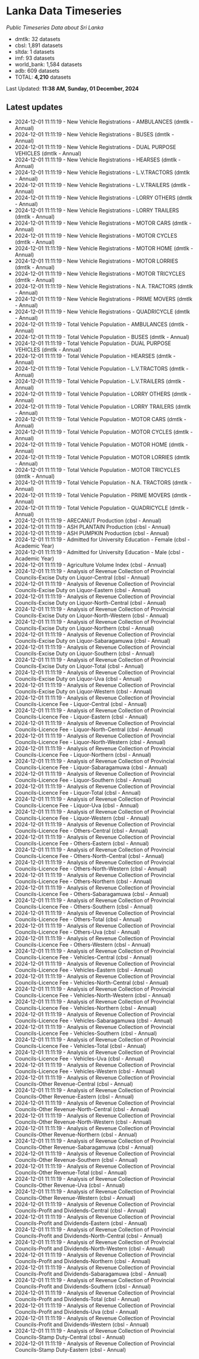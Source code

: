 # Lanka Data Timeseries
*Public Timeseries Data about Sri Lanka*

* dmtlk: 32 datasets
* cbsl: 1,891 datasets
* sltda: 1 datasets
* imf: 93 datasets
* world_bank: 1,584 datasets
* adb: 609 datasets
* TOTAL: **4,210** datasets

Last Updated: **11:38 AM, Sunday, 01 December, 2024**

## Latest updates

* 2024-12-01 11:11:19 - New Vehicle Registrations - AMBULANCES (dmtlk - Annual)
* 2024-12-01 11:11:19 - New Vehicle Registrations - BUSES (dmtlk - Annual)
* 2024-12-01 11:11:19 - New Vehicle Registrations - DUAL PURPOSE VEHICLES (dmtlk - Annual)
* 2024-12-01 11:11:19 - New Vehicle Registrations - HEARSES (dmtlk - Annual)
* 2024-12-01 11:11:19 - New Vehicle Registrations - L.V.TRACTORS (dmtlk - Annual)
* 2024-12-01 11:11:19 - New Vehicle Registrations - L.V.TRAILERS (dmtlk - Annual)
* 2024-12-01 11:11:19 - New Vehicle Registrations - LORRY OTHERS (dmtlk - Annual)
* 2024-12-01 11:11:19 - New Vehicle Registrations - LORRY TRAILERS (dmtlk - Annual)
* 2024-12-01 11:11:19 - New Vehicle Registrations - MOTOR CARS (dmtlk - Annual)
* 2024-12-01 11:11:19 - New Vehicle Registrations - MOTOR CYCLES (dmtlk - Annual)
* 2024-12-01 11:11:19 - New Vehicle Registrations - MOTOR HOME (dmtlk - Annual)
* 2024-12-01 11:11:19 - New Vehicle Registrations - MOTOR LORRIES (dmtlk - Annual)
* 2024-12-01 11:11:19 - New Vehicle Registrations - MOTOR TRICYCLES (dmtlk - Annual)
* 2024-12-01 11:11:19 - New Vehicle Registrations - N.A. TRACTORS (dmtlk - Annual)
* 2024-12-01 11:11:19 - New Vehicle Registrations - PRIME MOVERS (dmtlk - Annual)
* 2024-12-01 11:11:19 - New Vehicle Registrations - QUADRICYCLE (dmtlk - Annual)
* 2024-12-01 11:11:19 - Total Vehicle Population - AMBULANCES (dmtlk - Annual)
* 2024-12-01 11:11:19 - Total Vehicle Population - BUSES (dmtlk - Annual)
* 2024-12-01 11:11:19 - Total Vehicle Population - DUAL PURPOSE VEHICLES (dmtlk - Annual)
* 2024-12-01 11:11:19 - Total Vehicle Population - HEARSES (dmtlk - Annual)
* 2024-12-01 11:11:19 - Total Vehicle Population - L.V.TRACTORS (dmtlk - Annual)
* 2024-12-01 11:11:19 - Total Vehicle Population - L.V.TRAILERS (dmtlk - Annual)
* 2024-12-01 11:11:19 - Total Vehicle Population - LORRY OTHERS (dmtlk - Annual)
* 2024-12-01 11:11:19 - Total Vehicle Population - LORRY TRAILERS (dmtlk - Annual)
* 2024-12-01 11:11:19 - Total Vehicle Population - MOTOR CARS (dmtlk - Annual)
* 2024-12-01 11:11:19 - Total Vehicle Population - MOTOR CYCLES (dmtlk - Annual)
* 2024-12-01 11:11:19 - Total Vehicle Population - MOTOR HOME (dmtlk - Annual)
* 2024-12-01 11:11:19 - Total Vehicle Population - MOTOR LORRIES (dmtlk - Annual)
* 2024-12-01 11:11:19 - Total Vehicle Population - MOTOR TRICYCLES (dmtlk - Annual)
* 2024-12-01 11:11:19 - Total Vehicle Population - N.A. TRACTORS (dmtlk - Annual)
* 2024-12-01 11:11:19 - Total Vehicle Population - PRIME MOVERS (dmtlk - Annual)
* 2024-12-01 11:11:19 - Total Vehicle Population - QUADRICYCLE (dmtlk - Annual)
* 2024-12-01 11:11:19 - ARECANUT Production (cbsl - Annual)
* 2024-12-01 11:11:19 - ASH PLANTAIN Production (cbsl - Annual)
* 2024-12-01 11:11:19 - ASH PUMPKIN Production (cbsl - Annual)
* 2024-12-01 11:11:19 - Admitted for University Education - Female (cbsl - Academic Year)
* 2024-12-01 11:11:19 - Admitted for University Education - Male (cbsl - Academic Year)
* 2024-12-01 11:11:19 - Agriculture Volume Index (cbsl - Annual)
* 2024-12-01 11:11:19 - Analysis of Revenue Collection of Provincial Councils-Excise Duty on Liquor-Central (cbsl - Annual)
* 2024-12-01 11:11:19 - Analysis of Revenue Collection of Provincial Councils-Excise Duty on Liquor-Eastern (cbsl - Annual)
* 2024-12-01 11:11:19 - Analysis of Revenue Collection of Provincial Councils-Excise Duty on Liquor-North-Central (cbsl - Annual)
* 2024-12-01 11:11:19 - Analysis of Revenue Collection of Provincial Councils-Excise Duty on Liquor-North-Western (cbsl - Annual)
* 2024-12-01 11:11:19 - Analysis of Revenue Collection of Provincial Councils-Excise Duty on Liquor-Northern (cbsl - Annual)
* 2024-12-01 11:11:19 - Analysis of Revenue Collection of Provincial Councils-Excise Duty on Liquor-Sabaragamuwa (cbsl - Annual)
* 2024-12-01 11:11:19 - Analysis of Revenue Collection of Provincial Councils-Excise Duty on Liquor-Southern (cbsl - Annual)
* 2024-12-01 11:11:19 - Analysis of Revenue Collection of Provincial Councils-Excise Duty on Liquor-Total (cbsl - Annual)
* 2024-12-01 11:11:19 - Analysis of Revenue Collection of Provincial Councils-Excise Duty on Liquor-Uva (cbsl - Annual)
* 2024-12-01 11:11:19 - Analysis of Revenue Collection of Provincial Councils-Excise Duty on Liquor-Western (cbsl - Annual)
* 2024-12-01 11:11:19 - Analysis of Revenue Collection of Provincial Councils-Licence Fee - Liquor-Central (cbsl - Annual)
* 2024-12-01 11:11:19 - Analysis of Revenue Collection of Provincial Councils-Licence Fee - Liquor-Eastern (cbsl - Annual)
* 2024-12-01 11:11:19 - Analysis of Revenue Collection of Provincial Councils-Licence Fee - Liquor-North-Central (cbsl - Annual)
* 2024-12-01 11:11:19 - Analysis of Revenue Collection of Provincial Councils-Licence Fee - Liquor-North-Western (cbsl - Annual)
* 2024-12-01 11:11:19 - Analysis of Revenue Collection of Provincial Councils-Licence Fee - Liquor-Northern (cbsl - Annual)
* 2024-12-01 11:11:19 - Analysis of Revenue Collection of Provincial Councils-Licence Fee - Liquor-Sabaragamuwa (cbsl - Annual)
* 2024-12-01 11:11:19 - Analysis of Revenue Collection of Provincial Councils-Licence Fee - Liquor-Southern (cbsl - Annual)
* 2024-12-01 11:11:19 - Analysis of Revenue Collection of Provincial Councils-Licence Fee - Liquor-Total (cbsl - Annual)
* 2024-12-01 11:11:19 - Analysis of Revenue Collection of Provincial Councils-Licence Fee - Liquor-Uva (cbsl - Annual)
* 2024-12-01 11:11:19 - Analysis of Revenue Collection of Provincial Councils-Licence Fee - Liquor-Western (cbsl - Annual)
* 2024-12-01 11:11:19 - Analysis of Revenue Collection of Provincial Councils-Licence Fee - Others-Central (cbsl - Annual)
* 2024-12-01 11:11:19 - Analysis of Revenue Collection of Provincial Councils-Licence Fee - Others-Eastern (cbsl - Annual)
* 2024-12-01 11:11:19 - Analysis of Revenue Collection of Provincial Councils-Licence Fee - Others-North-Central (cbsl - Annual)
* 2024-12-01 11:11:19 - Analysis of Revenue Collection of Provincial Councils-Licence Fee - Others-North-Western (cbsl - Annual)
* 2024-12-01 11:11:19 - Analysis of Revenue Collection of Provincial Councils-Licence Fee - Others-Northern (cbsl - Annual)
* 2024-12-01 11:11:19 - Analysis of Revenue Collection of Provincial Councils-Licence Fee - Others-Sabaragamuwa (cbsl - Annual)
* 2024-12-01 11:11:19 - Analysis of Revenue Collection of Provincial Councils-Licence Fee - Others-Southern (cbsl - Annual)
* 2024-12-01 11:11:19 - Analysis of Revenue Collection of Provincial Councils-Licence Fee - Others-Total (cbsl - Annual)
* 2024-12-01 11:11:19 - Analysis of Revenue Collection of Provincial Councils-Licence Fee - Others-Uva (cbsl - Annual)
* 2024-12-01 11:11:19 - Analysis of Revenue Collection of Provincial Councils-Licence Fee - Others-Western (cbsl - Annual)
* 2024-12-01 11:11:19 - Analysis of Revenue Collection of Provincial Councils-Licence Fee - Vehicles-Central (cbsl - Annual)
* 2024-12-01 11:11:19 - Analysis of Revenue Collection of Provincial Councils-Licence Fee - Vehicles-Eastern (cbsl - Annual)
* 2024-12-01 11:11:19 - Analysis of Revenue Collection of Provincial Councils-Licence Fee - Vehicles-North-Central (cbsl - Annual)
* 2024-12-01 11:11:19 - Analysis of Revenue Collection of Provincial Councils-Licence Fee - Vehicles-North-Western (cbsl - Annual)
* 2024-12-01 11:11:19 - Analysis of Revenue Collection of Provincial Councils-Licence Fee - Vehicles-Northern (cbsl - Annual)
* 2024-12-01 11:11:19 - Analysis of Revenue Collection of Provincial Councils-Licence Fee - Vehicles-Sabaragamuwa (cbsl - Annual)
* 2024-12-01 11:11:19 - Analysis of Revenue Collection of Provincial Councils-Licence Fee - Vehicles-Southern (cbsl - Annual)
* 2024-12-01 11:11:19 - Analysis of Revenue Collection of Provincial Councils-Licence Fee - Vehicles-Total (cbsl - Annual)
* 2024-12-01 11:11:19 - Analysis of Revenue Collection of Provincial Councils-Licence Fee - Vehicles-Uva (cbsl - Annual)
* 2024-12-01 11:11:19 - Analysis of Revenue Collection of Provincial Councils-Licence Fee - Vehicles-Western (cbsl - Annual)
* 2024-12-01 11:11:19 - Analysis of Revenue Collection of Provincial Councils-Other Revenue-Central (cbsl - Annual)
* 2024-12-01 11:11:19 - Analysis of Revenue Collection of Provincial Councils-Other Revenue-Eastern (cbsl - Annual)
* 2024-12-01 11:11:19 - Analysis of Revenue Collection of Provincial Councils-Other Revenue-North-Central (cbsl - Annual)
* 2024-12-01 11:11:19 - Analysis of Revenue Collection of Provincial Councils-Other Revenue-North-Western (cbsl - Annual)
* 2024-12-01 11:11:19 - Analysis of Revenue Collection of Provincial Councils-Other Revenue-Northern (cbsl - Annual)
* 2024-12-01 11:11:19 - Analysis of Revenue Collection of Provincial Councils-Other Revenue-Sabaragamuwa (cbsl - Annual)
* 2024-12-01 11:11:19 - Analysis of Revenue Collection of Provincial Councils-Other Revenue-Southern (cbsl - Annual)
* 2024-12-01 11:11:19 - Analysis of Revenue Collection of Provincial Councils-Other Revenue-Total (cbsl - Annual)
* 2024-12-01 11:11:19 - Analysis of Revenue Collection of Provincial Councils-Other Revenue-Uva (cbsl - Annual)
* 2024-12-01 11:11:19 - Analysis of Revenue Collection of Provincial Councils-Other Revenue-Western (cbsl - Annual)
* 2024-12-01 11:11:19 - Analysis of Revenue Collection of Provincial Councils-Profit and Dividends-Central (cbsl - Annual)
* 2024-12-01 11:11:19 - Analysis of Revenue Collection of Provincial Councils-Profit and Dividends-Eastern (cbsl - Annual)
* 2024-12-01 11:11:19 - Analysis of Revenue Collection of Provincial Councils-Profit and Dividends-North-Central (cbsl - Annual)
* 2024-12-01 11:11:19 - Analysis of Revenue Collection of Provincial Councils-Profit and Dividends-North-Western (cbsl - Annual)
* 2024-12-01 11:11:19 - Analysis of Revenue Collection of Provincial Councils-Profit and Dividends-Northern (cbsl - Annual)
* 2024-12-01 11:11:19 - Analysis of Revenue Collection of Provincial Councils-Profit and Dividends-Sabaragamuwa (cbsl - Annual)
* 2024-12-01 11:11:19 - Analysis of Revenue Collection of Provincial Councils-Profit and Dividends-Southern (cbsl - Annual)
* 2024-12-01 11:11:19 - Analysis of Revenue Collection of Provincial Councils-Profit and Dividends-Total (cbsl - Annual)
* 2024-12-01 11:11:19 - Analysis of Revenue Collection of Provincial Councils-Profit and Dividends-Uva (cbsl - Annual)
* 2024-12-01 11:11:19 - Analysis of Revenue Collection of Provincial Councils-Profit and Dividends-Western (cbsl - Annual)
* 2024-12-01 11:11:19 - Analysis of Revenue Collection of Provincial Councils-Stamp Duty-Central (cbsl - Annual)
* 2024-12-01 11:11:19 - Analysis of Revenue Collection of Provincial Councils-Stamp Duty-Eastern (cbsl - Annual)